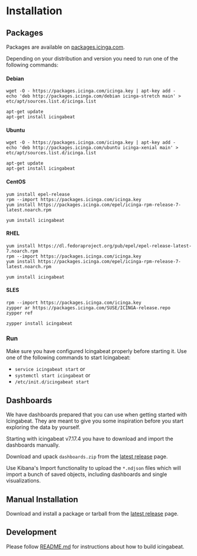 # Installation

## Packages
Packages are available on [packages.icinga.com](https://packages.icinga.com).

Depending on your distribution and version you need to run one of the following
commands:

#### Debian

``` shell
wget -O - https://packages.icinga.com/icinga.key | apt-key add -
echo 'deb http://packages.icinga.com/debian icinga-stretch main' > etc/apt/sources.list.d/icinga.list
```

``` shell
apt-get update
apt-get install icingabeat
```

#### Ubuntu

``` shell
wget -O - https://packages.icinga.com/icinga.key | apt-key add -
echo 'deb http://packages.icinga.com/ubuntu icinga-xenial main' > etc/apt/sources.list.d/icinga.list
```

``` shell
apt-get update
apt-get install icingabeat
```

#### CentOS

``` shell
yum install epel-release
rpm --import https://packages.icinga.com/icinga.key
yum install https://packages.icinga.com/epel/icinga-rpm-release-7-latest.noarch.rpm
```

``` shell
yum install icingabeat
```

#### RHEL

``` shell
yum install https://dl.fedoraproject.org/pub/epel/epel-release-latest-7.noarch.rpm
rpm --import https://packages.icinga.com/icinga.key
yum install https://packages.icinga.com/epel/icinga-rpm-release-7-latest.noarch.rpm
```

``` shell
yum install icingabeat
```

#### SLES

``` shell
rpm --import https://packages.icinga.com/icinga.key
zypper ar https://packages.icinga.com/SUSE/ICINGA-release.repo
zypper ref
```

``` shell
zypper install icingabeat
```

### Run
Make sure you have configured Icingabeat properly before starting it. Use one
of the following commands to start Icingabeat:

* `service icingabeat start` or
* `systemctl start icingabeat` or
* `/etc/init.d/icingabeat start`

## Dashboards
We have dashboards prepared that you can use when getting started with
Icingabeat. They are meant to give you some inspiration before you start
exploring the data by yourself.

Starting with icingabeat v7.17.4 you have to download and import the dashboards manually.

Download and upack `dashboards.zip` from the [latest release](https://github.com/Icinga/icingabeat/releases/latest) page.

Use Kibana's Import functionality to upload the `*.ndjson` files which will
import a bunch of saved objects, including dashboards and single visualizations.

## Manual Installation

Download and install a package or tarball from the
[latest release](https://github.com/Icinga/icingabeat/releases/latest) page.

## Development
Please follow [README.md](https://github.com/icinga/icingabeat/README.md) for
instructions about how to build icingabeat.
